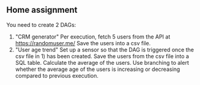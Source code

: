## Home assignment

You need to create 2 DAGs:
1) "CRM generator"
    Per execution, fetch 5 users from the API at https://randomuser.me/
    Save the users into a csv file.
2) "User age trend"
    Set up a sensor so that the DAG is triggered once the csv file in 1) has been created.
    Save the users from the csv file into a SQL table.
    Calculate the average of the users.
    Use branching to alert whether the average age of the users is increasing or decreasing compared to previous execution.

